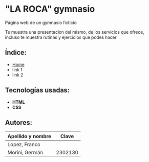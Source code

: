 # "LA ROCA" gymnasio

Página web de un gymnasio ficticio

Te muestra una presentacion del mismo, de los servicios que ofrece, incluso te muestra
rutinas y ejercicios que podes hacer

## Índice:
- [Home](index.html)
- link 1
- link 2

## Tecnologías usadas:
- **HTML**
- **CSS**

## Autores:
| Apellido y nombre | Clave |
|-------------------|-------|
| Lopez, Franco     |       |
| Morini, Germán    | 2302130 |


